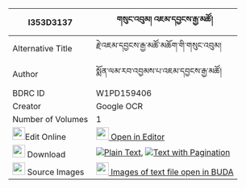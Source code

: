 |I353D3137|གསུང་འབུམ། འཇམ་དབྱངས་རྒྱ་མཚོ། 
| --- | --- 
|Alternative Title |རྗེ་འཇམ་དབྱངས་རྒྱ་མཚོ་མཆོག་གི་གསུང་འབུམ།
|Author| སྨོན་ལམ་རབ་འབྱམས་པ་འཇམ་དབྱངས་རྒྱ་མཚོ།
|BDRC ID | W1PD159406
|Creator | Google OCR
|Number of Volumes| 1
|<img width="25" src="https://img.icons8.com/color/25/000000/edit-property.png">Edit Online| [<img width="25" src="https://avatars.githubusercontent.com/u/45091458?s=200&v=4"> Open in Editor](http://editor.openpecha.org/I353D3137)
|<img width="25" src="https://img.icons8.com/fluent/48/000000/download-2.png"/>  Download | [![](https://img.icons8.com/color/20/000000/txt.png)Plain Text](https://github.com/Openpecha/I353D3137/releases/download/v1/sungbum_jamyang_gyatso_plain_I353D3137.zip), [![](https://img.icons8.com/color/20/000000/txt.png)Text with Pagination](https://github.com/Openpecha/I353D3137/releases/download/v1/sungbum_jamyang_gyatso_pages_I353D3137.zip)
|<img width="25" src="https://img.icons8.com/plasticine/100/000000/pictures-folder.png"/>  Source Images | [<img width="25" src="https://library.bdrc.io/icons/BUDA-small.svg"> Images of text file open in BUDA](https://library.bdrc.io/show/bdr:W1PD159406)